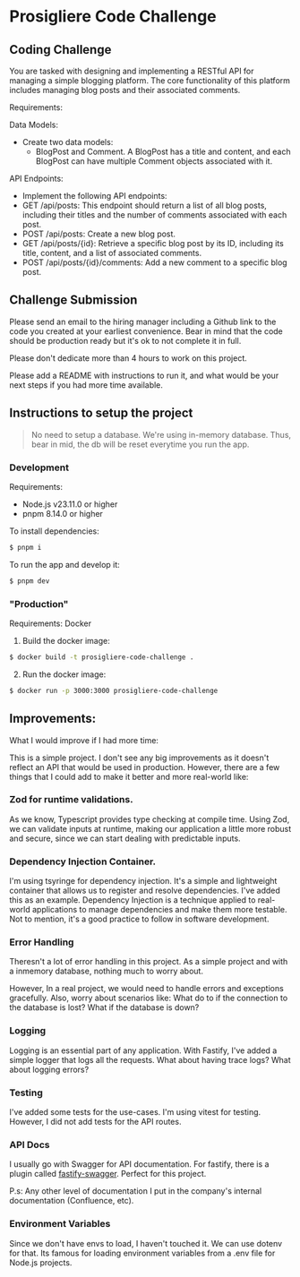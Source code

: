 # Prosigliere Code Challenge

## Coding Challenge

You are tasked with designing and implementing a RESTful API for managing a simple blogging platform. The core functionality of this platform includes managing blog posts and their associated comments.

Requirements:

Data Models:

- Create two data models:
  - BlogPost and Comment. A BlogPost has a title and content, and each BlogPost can have multiple Comment objects associated with it.

API Endpoints:

- Implement the following API endpoints:
- GET /api/posts: This endpoint should return a list of all blog posts, including their titles and the number of comments associated with each post.
- POST /api/posts: Create a new blog post.
- GET /api/posts/{id}: Retrieve a specific blog post by its ID, including its title, content, and a list of associated comments.
- POST /api/posts/{id}/comments: Add a new comment to a specific blog post.

## Challenge Submission

Please send an email to the hiring manager including a Github link to the code you created at your earliest convenience. Bear in mind that the code should be production ready but it's ok to not complete it in full.

Please don't dedicate more than 4 hours to work on this project.

Please add a README with instructions to run it, and what would be your next steps if you had more
time available.


## Instructions to setup the project

> No need to setup a database. We're using in-memory database. Thus, bear in mid, the db will be reset everytime you run the app.

### Development

Requirements:
- Node.js v23.11.0 or higher
- pnpm 8.14.0 or higher

To install dependencies:
```bash
$ pnpm i
```

To run the app and develop it:
```bash
$ pnpm dev
```

### "Production"

Requirements: Docker

1. Build the docker image:
```bash
$ docker build -t prosigliere-code-challenge .
```

2. Run the docker image:
```bash
$ docker run -p 3000:3000 prosigliere-code-challenge
```

## Improvements:

What I would improve if I had more time:

This is a simple project. I don't see any big improvements as it doesn't reflect an API that would be used in production.
However, there are a few things that I could add to make it better and more real-world like:

### Zod for runtime validations. 
As we know, Typescript provides type checking at compile time. Using Zod, we can validate inputs at runtime, making our application a little more robust and secure, since we can start dealing with predictable inputs.

### Dependency Injection Container.
I'm using tsyringe for dependency injection. It's a simple and lightweight container that allows us to register and resolve dependencies.
I've added this as an example. Dependency Injection is a technique applied to real-world applications to manage dependencies and make them more testable.
Not to mention, it's a good practice to follow in software development.

### Error Handling
Theresn't a lot of error handling in this project. As a simple project and with a inmemory database, nothing much to worry about.

However, In a real project, we would need to handle errors and exceptions gracefully. Also, worry about scenarios like: What do to if the connection to the database is lost? What if the database is down?

### Logging
Logging is an essential part of any application.
With Fastify, I've added a simple logger that logs all the requests.
What about having trace logs? What about logging errors?

### Testing

I've added some tests for the use-cases. I'm using vitest for testing.
However, I did not add tests for the API routes.

### API Docs
I usually go with Swagger for API documentation.
For fastify, there is a plugin called [fastify-swagger](https://github.com/fastify/fastify-swagger). Perfect for this project. 

P.s: Any other level of documentation I put in the company's internal documentation (Confluence, etc).

### Environment Variables
Since we don't have envs to load, I haven't touched it.
We can use dotenv for that. Its famous for loading environment variables from a .env file for Node.js projects.

